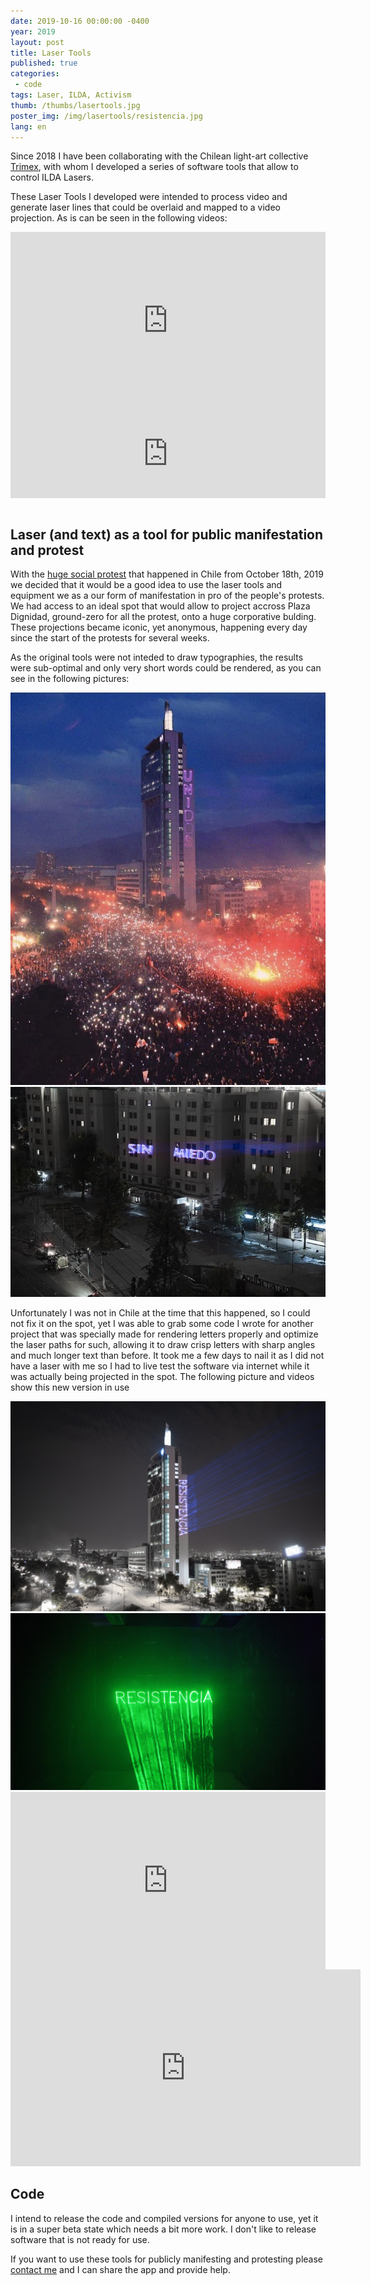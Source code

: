 ```yaml
---
date: 2019-10-16 00:00:00 -0400
year: 2019
layout: post
title: Laser Tools
published: true
categories:
 - code
tags: Laser, ILDA, Activism
thumb: /thumbs/lasertools.jpg
poster_img: /img/lasertools/resistencia.jpg
lang: en
---
```


Since 2018 I have been collaborating with the Chilean light-art collective [Trimex](https://trimex.cl/), with whom I developed a series of software tools that allow to control ILDA Lasers.

These Laser Tools I developed were intended to process video and generate laser lines that could be overlaid and mapped to a video projection.
As is can be seen in the following videos:

<div style="padding:56.25% 0 0 0;position:relative;"><iframe src="https://player.vimeo.com/video/379093206?color=65c1ac&title=0&byline=0&portrait=0" style="position:absolute;top:0;left:0;width:100%;height:100%;" frameborder="0" allow="autoplay; fullscreen" allowfullscreen></iframe></div><script src="https://player.vimeo.com/api/player.js"></script>
<div style="padding:28.13% 0 0 0;position:relative;"><iframe src="https://player.vimeo.com/video/427470871?title=0&byline=0&portrait=0" style="position:absolute;top:0;left:0;width:100%;height:100%;" frameborder="0" allow="autoplay; fullscreen" allowfullscreen></iframe></div><script src="https://player.vimeo.com/api/player.js"></script>

<br>
<h2> Laser (and text) as a tool for public manifestation and protest</h2>

With the [huge social protest](https://en.wikipedia.org/wiki/2019%E2%80%9320_Chilean_protests) that happened in Chile from October 18th, 2019 we decided that it would be a good idea to use the laser tools and equipment we as a our form of manifestation in pro of the people's protests. We had access to an ideal spot that would allow to project accross Plaza Dignidad, ground-zero for all the protest, onto a huge corporative bulding. These projections became iconic, yet anonymous, happening every day since the start of the protests for several weeks. 

As the original tools were not inteded to draw typographies, the results were sub-optimal and only very short words could be rendered, as you can see in the following pictures:

<img src="/img/lasertools/unidos.jpg">
<img src="/img/lasertools/sinmiedo.jpg">

Unfortunately I was not in Chile at the time that this happened, so I could not fix it on the spot, yet I was able to grab some code I wrote for another project that was specially made for rendering letters properly and optimize the laser paths for such, allowing it to draw crisp letters with sharp angles and much longer text than before. It took me a few days to nail it as I did not have a laser with me so I had to live test the software via internet while it was actually being projected in the spot. 
The following picture and videos show this new version in use

<img src="/img/lasertools/resistencia.jpg">
<img src="/img/lasertools/resistencia2.jpg">
<div style="padding:56.25% 0 0 0;position:relative;"><iframe src="https://player.vimeo.com/video/384540090?color=65c1ac&title=0&byline=0&portrait=0" style="position:absolute;top:0;left:0;width:100%;height:100%;" frameborder="0" allow="autoplay; fullscreen" allowfullscreen></iframe></div><script src="https://player.vimeo.com/api/player.js"></script>
<iframe width="560" height="315" src="https://www.youtube.com/embed/qRZ_FskRnWw" frameborder="0" allow="accelerometer; autoplay; clipboard-write; encrypted-media; gyroscope; picture-in-picture" allowfullscreen></iframe>

<br>
<h2>Code</h2>
I intend to release the code and compiled versions for anyone to use, yet it is in a super beta state which needs a bit more work. I don't like to release software that is not ready for use.

If you want to use these tools for publicly manifesting and protesting please [contact me](https://github.com/roymacdonald/) and I can share the app and provide help.